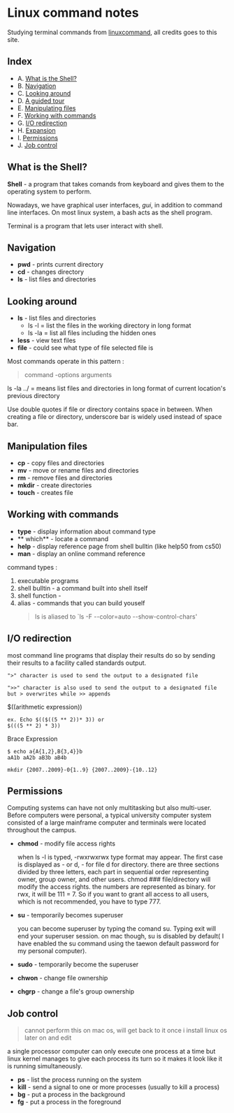 # Linux command notes 

Studying terminal commands from [linuxcommand](http://linuxcommand.org/index.php), all credits goes to this site. 

## Index

 - A. [What is the Shell?](https://github.com/Tonyzorz/UsefulThingsForCoding/blob/master/linux/README.md#What-is-the-Shell)  
 - B. [Navigation](https://github.com/Tonyzorz/UsefulThingsForCoding/blob/master/linux/README.md#Navigation)  
 - C. [Looking around](https://github.com/Tonyzorz/UsefulThingsForCoding/blob/master/linux/README.md#looking-around)  
 - D. [A guided tour](https://github.com/Tonyzorz/UsefulThingsForCoding/blob/master/linux/README.md#a-guided-tour)  
 - E. [Manipulating files](https://github.com/Tonyzorz/UsefulThingsForCoding/blob/master/linux/README.md#manipulating-files)  
 - F. [Working with commands](https://github.com/Tonyzorz/UsefulThingsForCoding/blob/master/linux/README.md#working-with-commands)  
 - G. [I/O redirection](https://github.com/Tonyzorz/UsefulThingsForCoding/blob/master/linux/README.md#i/o-redirection)  
 - H. [Expansion](https://github.com/Tonyzorz/UsefulThingsForCoding/blob/master/linux/README.md#expansion)
 - I. [Permissions](https://github.com/Tonyzorz/UsefulThingsForCoding/blob/master/linux/README.md#permissions) 
 - J. [Job control](https://github.com/Tonyzorz/UsefulThingsForCoding/blob/master/linux/README.md#job-control)  

## What is the Shell?
	
 **Shell** - a program that takes comands from keyboard and gives them to the operating system to perform.   
 
Nowadays, we have graphical user interfaces, _gui_, in addition to command line interfaces. On most linux system, a bash acts as the shell program. 

 Terminal is a program that lets user interact with shell. 

## Navigation  

* **pwd** - prints current directory
* **cd** - changes directory
* **ls** - list files and directories

## Looking around

* **ls** - list files and directories
	* ls -l = list the files in the working directory in long format
	* ls -la = list all files including the hidden ones
* **less** - view text files
* **file** - could see what type of file selected file is

Most commands operate in this pattern :
	
> command -options arguments

ls -la ../ = means list files and directories in long format of current location's previous directory

Use double quotes if file or directory contains space in between. When creating a file or directory, underscore bar is widely used instead of space bar. 

## Manipulation files
* **cp** - copy files and directories
* **mv** - move or rename files and directories
*  **rm** - remove files and directories 
*  **mkdir** - create directories
* **touch** - creates file

## Working with commands
* **type** - display information about command type
*  ** which** - locate a command
*  **help** - display reference page from shell bulltin (like help50 from cs50)
*  **man** - display an online command reference

command types :
1. executable programs
2. shell bulltin - a command built into shell itself
3. shell function - 
4. alias - commands that you can build youself
	>ls is aliased to `ls -F --color=auto --show-control-chars'

## I/O redirection

most command line programs that display their results do so by sending their results to a facility called standards output.
	
	">" character is used to send the output to a designated file

	">>" character is also used to send the output to a designated file but > overwrites while >> appends

$((arithmetic expression))

	ex. Echo $(($((5 ** 2))* 3)) or 
	$(((5 ** 2) * 3))

Brace Expression

	$ echo a{A{1,2},B{3,4}}b
	aA1b aA2b aB3b aB4b

	mkdir {2007..2009}-0{1..9} {2007..2009}-{10..12}

## Permissions

Computing systems can have not only multitasking but also multi-user. Before computers were personal, a typical university computer system consisted of a large mainframe computer and terminals were located throughout the campus. 

* **chmod** - modify file access rights

	 when ls -l is typed, -rwxrwxrwx type format may appear. The first case is displayed as - or d, - for file d for directory. there are three sections divided by three letters, each part in sequential order representing owner, group owner, and other users. 
	chmod ### file/directory will modify the access rights. 
	the numbers are represented as binary. for rwx, it will be 111 = 7. So if you want to grant all access to all users, which is not recommended, you have to type 777.

* **su** - temporarily becomes superuser
	
	you can become superuser by typing the comand su. Typing exit will end your superuser session.
	on mac though, su is disabled by default( I have enabled the su command using the taewon default password for my personal computer).

* **sudo** - temporarily become the superuser
* **chwon** - change file ownership
* **chgrp** - change a file's group ownership

## Job control
>cannot perform this on mac os, will get back to it once i install linux os later on and edit

a single processor computer can only execute one process at a time but linux kernel manages to give each process its turn so it makes it look like it is running simultaneously.

* **ps** - list the process running on the system
*  **kill** - send a signal to one or more processes (usually to kill a process)
*  **bg** - put a process in the background
* **fg** - put a process in the foreground

